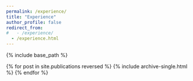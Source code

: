 ```yaml
---
permalink: /experience/
title: "Experience"
author_profile: false
redirect_from: 
#   - /experience/
  - /experience.html
---
```


<!-- {% if author.googlescholar %}
  You can also find my articles on <u><a href="{{author.googlescholar}}">my Google Scholar profile</a>.</u>
{% endif %} -->

{% include base_path %}

{% for post in site.publications reversed %}
  {% include archive-single.html %}
{% endfor %}